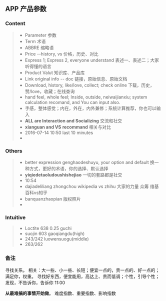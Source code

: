 
## APP 产品参数

### Content
> * Parameter 参数
> * Term 术语
> * ABBRE 缩略语
> * Price --history, vs 价格，历史、对比
> * Express 1; Express 2, everyone understand 表述一、表述二；大家听得懂的语言
> * Product Valut 知识库、产品库
> * Link original info -- doc 链接，原始信息、原始文档
> * Download, history, like/love, collect; check online 下载，历史，赞/love，收藏；在线查询
> * hand feel, whole feel; Inside, outside, neiwaijianxiu; system calculation recomand, and You can input also.
> * 手感，整体感觉；内在，外在，内外兼修；系统计算推荐，你也可以输入
> * **ALL are Interaction and Socializing** 交流和社交
> * **xianguan and VS**  **recommand** 相关与对比
> * 2016-07-14 10:50 last 10 minutes
> * 

### Others
> * better expression genghaodeshuyu, your option and default 换一种方式，更好的术语，你的选择、默认选择
> * **yiqiedetaoludoushishejiao** 一切的套路都是社交
> * 10:54
> * dajiadeliliang zhongchou wikipedia vs zhihu 大家的力量 众筹 维基百科vs知乎
> * banquanzhaopian 版权照片
> * 

### Intuitive
> * Loctite 638 0.25 guchi
> * suojin 603 gaoqiangdu(high)
> * 243/242 luowensuogu(middle)
> * 263/262 

### 备注
寻找关系。
相关：大一些、小一些、长短；便宜一点的，贵一点的、好一点的；满足你，权重。
寻找好东西，便宜能用，高达上、贵而低调；个性，引导个性；发现，不告诉你，告诉你
11:00

**从最难搞的事情开始做**。
难度指数、重要指数、影响指数



